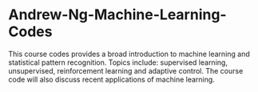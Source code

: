 # Andrew-Ng-Machine-Learning-Codes
This course codes provides a broad introduction to machine learning and statistical pattern recognition. Topics include: supervised learning, unsupervised, reinforcement learning and adaptive control. The course code will also discuss recent applications of machine learning.
